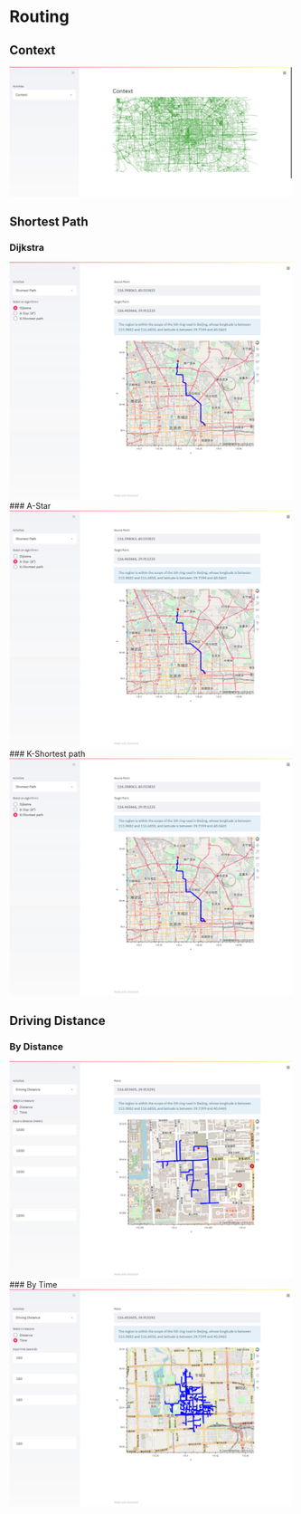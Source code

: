 # Routing
## Context
<img src="images/context.jpg" width="500px" height="auto"> 

## Shortest Path
### Dijkstra
<img src="images/shortest_path_d.jpg" width="500px" height="auto"> 
### A-Star
<img src="images/shortest_path_a.jpg" width="500px" height="auto"> 
### K-Shortest path
<img src="images/shortest_path_k.jpg" width="500px" height="auto"> 

## Driving Distance
### By Distance
<img src="images/driving_dist_d.jpg" width="500px" height="auto"> 
### By Time
<img src="images/driving_dist_t.jpg" width="500px" height="auto"> 
